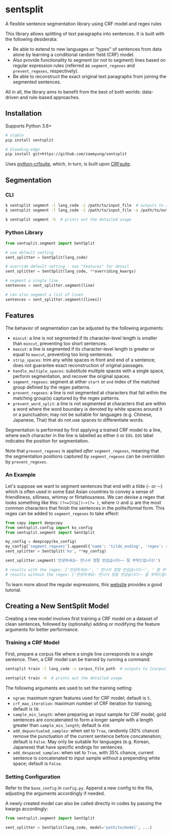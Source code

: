 # sentsplit
A flexible sentence segmentation library using CRF model and regex rules

This library allows splitting of text paragraphs into sentences. It is built with the following desiderata:
- Be able to extend to new languages or "types" of sentences from data alone by learning a conditional random field (CRF) model.
- Also provide functionality to segment (or not to segment) lines based on regular expression rules (referred as `segment_regexes` and `prevent_regexes`, respectively).
- Be able to reconstruct the exact original text paragraphs from joining the segmented sentences.

All in all, the library aims to benefit from the best of both worlds: data-driven and rule-based approaches.

## Installation
Supports Python 3.6+

```bash
# stable
pip install sentsplit

# bleeding-edge
pip install git+https://github.com/zaemyung/sentsplit
```

Uses [python-crfsuite](https://github.com/scrapinghub/python-crfsuite), which, in turn, is built upon [CRFsuite](https://github.com/chokkan/crfsuite).

## Segmentation
### CLI
```bash
$ sentsplit segment -l lang_code -i /path/to/input_file  # outputs to /path/to/input_file.segment
$ sentsplit segment -l lang_code -i /path/to/input_file -o /path/to/output_file

$ sentsplit segment -h  # prints out the detailed usage
```

### Python Library
```python
from sentsplit.segment import SentSplit

# use default setting
sent_splitter = SentSplit(lang_code)

# override default setting - see "Features" for detail
sent_splitter = SentSplit(lang_code, **overriding_kwargs)

# segment a single line
sentences = sent_splitter.segment(line)

# can also segment a list of lines
sentences = sent_splitter.segment([lines])
```

## Features
The behavior of segmentation can be adjusted by the following arguments:
- `mincut`: a line is not segmented if its character-level length is smaller than `mincut`, preventing too short sentences.
- `maxcut`: a line is segmented if its character-level length is greater or equal to `maxcut`, preventing too long sentences.
- `strip_spaces`: trim any white spaces in front and end of a sentence; does not guarantee exact reconstruction of original passages.
- `handle_multiple_spaces`: substitute multiple spaces with a single space, perform segmentation, and recover the original spaces.
- `segment_regexes`: segment at either `start` or `end` index of the matched group defined by the regex patterns.
- `prevent_regexes`: a line is not segmented at characters that fall within the matching group(s) captured by the regex patterns.
- `prevent_word_split`: a line is not segmented at characters that are within a word where the word boundary is denoted by white spaces around it or a punctuation;
may not be suitable for languages (e.g. Chinese, Japanese, Thai) that do not use spaces to differentiate words.

Segmentation is performed by first applying a trained CRF model to a line, where each character in the line is labelled as either `O` or `EOS`.
`EOS` label indicates the position for segmentation.

Note that `prevent_regexes` is applied *after* `segment_regexes`, meaning that the segmentation positions captured by `segment_regexes` can be *overridden* by `prevent_regexes`.

### An Example
Let's suppose we want to segment sentences that end with a tilde (`~` or `〜`) which is often used in some East Asian countries to convey a sense of friendliness, silliness, whimsy or flirtatiousness.
We can devise a regex that looks something like this: `(?<=[다요])~+(?= )`, where `다` and `요` are the most common characters that finish the sentences in the polite/formal form.
This regex can be added to `segment_regexes` to take effect:
```python
from copy import deepcopy
from sentsplit.config import ko_config
from sentsplit.segment import SentSplit

my_config = deepcopy(ko_config)
my_config['segment_regexes'].append({'name': 'tilde_ending', 'regex': r'(?<=[다요])~+(?= )', 'at': 'end'})
sent_splitter = SentSplit('ko', **my_config)

sent_splitter.segment('안녕하세요~ 만나서 정말 반갑습니다~~ 잘 부탁드립니다!')

# results with the regex: ['안녕하세요~', ' 만나서 정말 반갑습니다~~', ' 잘 부탁드립니다!']
# results without the regex: ['안녕하세요~ 만나서 정말 반갑습니다~~ 잘 부탁드립니다!']
```
To learn more about the regular expressions, this [website](https://www.regular-expressions.info/tutorial.html) provides a good tutorial.

## Creating a New SentSplit Model
Creating a new model involves first training a CRF model on a dataset of clean sentences, followed by (optionally) adding or modifying the feature arguments for better performance.

### Training a CRF Model
First, prepare a corpus file where a single line corresponds to a single sentence.
Then, a CRF model can be trained by running a command:
```bash
sentsplit train -l lang_code -c corpus_file_path  # outputs to {corpus_file_path}.{lang_code}-{ngram}-gram-{YearMonthDate}.model

sentsplit train -h  # prints out the detailed usage
```

The following arguments are used to set the training setting:
- `ngram`: maximum ngram features used for CRF model; default is `5`.
- `crf_max_iteration`: maximum number of CRF iteration for training; default is `50`.
- `sample_min_length`: when preparing an input sample for CRF model, gold sentences are concatenated to form a longer sample with a length greater than `sample_min_length`; default is `450`.
- `add_depunctuated_samples`: when set to `True`, randomly (30% chance) remove the punctuation of the current sentence before concatenation; default is `False`. May only be suitable for languages (e.g. Korean, Japanese) that have specific endings for sentences.
- `add_despaced_samples`: when set to `True`, with 35% chance, current sentence is concatenated to input sample without a prepending white space; default is `False`.

### Setting Configuration
Refer to the `base_config` in `config.py`. Append a new config to the file, adjusting the arguments accordingly if needed.

A newly created model can also be called directly in codes by passing the kwargs accordingly:
```python
from sentsplit.segment import SentSplit

sent_splitter = SentSplit(lang_code, model='path/to/model', ...)
```